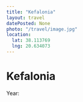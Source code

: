 ```yaml
---
title: "Kefalonia"
layout: travel
datePosted: None
photo: "/travel/image.jpg"
location:
  lat: 38.113769
  lng: 20.634073
---
```

# Kefalonia



Year: 
